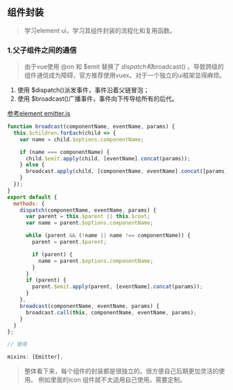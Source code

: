 ## 组件封装

> 学习element ui，学习其组件封装的流程化和复用函数。


### 1.父子组件之间的通信

> 由于vue使用 @on 和 $emit 替换了 $dispatch和$broadcast() 。导致跨级的组件通信成为障碍，官方推荐使用vuex。对于一个独立的ui框架显得麻烦。


1. 使用 $dispatch()派发事件，事件沿着父链冒泡；
2. 使用 $broadcast()广播事件，事件向下传导给所有的后代。

[参考element emitter.js](https://github.com/ElemeFE/element/blob/dev/src/mixins/emitter.js)

```js
function broadcast(componentName, eventName, params) {
  this.$children.forEach(child => {
    var name = child.$options.componentName;

    if (name === componentName) {
      child.$emit.apply(child, [eventName].concat(params));
    } else {
      broadcast.apply(child, [componentName, eventName].concat([params]));
    }
  });
}
export default {
  methods: {
    dispatch(componentName, eventName, params) {
      var parent = this.$parent || this.$root;
      var name = parent.$options.componentName;

      while (parent && (!name || name !== componentName)) {
        parent = parent.$parent;

        if (parent) {
          name = parent.$options.componentName;
        }
      }
      if (parent) {
        parent.$emit.apply(parent, [eventName].concat(params));
      }
    },
    broadcast(componentName, eventName, params) {
      broadcast.call(this, componentName, eventName, params);
    }
  }
};

// 使用

mixins: [Emitter],

```


> 整体看下来，每个组件的封装都是很独立的。很方便自己后期更加灵活的使用。 例如里面的icon 组件就不太适用自己使用。需要定制。